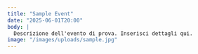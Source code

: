 ```yaml
---
title: "Sample Event"
date: "2025-06-01T20:00"
body: |
  Descrizione dell'evento di prova. Inserisci dettagli qui.
image: "/images/uploads/sample.jpg"
---
```


